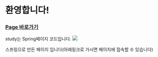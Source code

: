# 환영합니다!
### [Page 바로가기](http://mysky0420.cafe24.com/)
study는 Spring페이지 코드입니다.
<img src="https://user-images.githubusercontent.com/92001468/157513640-e1ee2a07-6969-4f7d-950b-fa7d59ba76da.gif">
<p>스프링으로 만든 페이지 입니다(아래링크로 가시면 페이지에 접속할 수 있습니다)</p>
